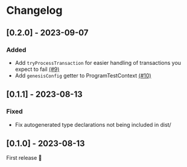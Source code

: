 # Changelog

## [0.2.0] - 2023-09-07

### Added

- Add `tryProcessTransaction` for easier handling of transactions you expect to fail [(#9)](https://github.com/kevinheavey/solana-bankrun/pull/9)
- Add `genesisConfig` getter to ProgramTestContext [(#10)](https://github.com/kevinheavey/solana-bankrun/pull/10)

## [0.1.1] - 2023-08-13

### Fixed

- Fix autogenerated type declarations not being included in dist/

## [0.1.0] - 2023-08-13

First release 🚀

